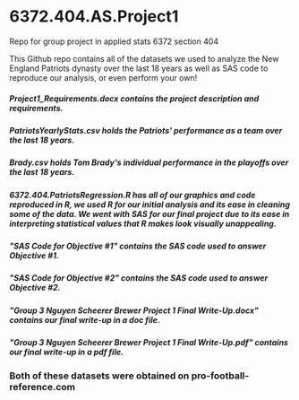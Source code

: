 # 6372.404.AS.Project1
Repo for group project in applied stats 6372 section 404

This Github repo contains all of the datasets we used to analyze the New England Patriots dynasty over the last 18 years as well as SAS code to reproduce our analysis, or even perform your own!

##### Project1_Requirements.docx contains the project description and requirements.

##### PatriotsYearlyStats.csv holds the Patriots' performance as a team over the last 18 years.
##### Brady.csv holds Tom Brady's individual performance in the playoffs over the last 18 years.

##### 6372.404.PatriotsRegression.R has all of our graphics and code reproduced in R, we used R for our initial analysis and its ease in cleaning some of the data.  We went with SAS for our final project due to its ease in interpreting statistical values that R makes look visually unappealing.

##### "SAS Code for Objective #1" contains the SAS code used to answer Objective #1.
##### "SAS Code for Objective #2" contains the SAS code used to answer Objective #2.

##### "Group 3 Nguyen Scheerer Brewer Project 1 Final Write-Up.docx" contains our final write-up in a doc file.
##### "Group 3 Nguyen Scheerer Brewer Project 1 Final Write-Up.pdf" contains our final write-up in a pdf file.

### Both of these datasets were obtained on pro-football-reference.com
